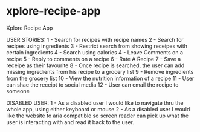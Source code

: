 # xplore-recipe-app
Xplore Recipe App

USER STORIES:
1 - Search for recipes with recipe names
2 - Search for recipes using ingredients
3 - Restrict search from showing receipes with certain ingredients
4 - Search using calories
4 - Leave Comments on a recipe
5 - Reply to comments on a recipe
6 - Rate A Recipe
7 - Save a receipe as their favourite
8 - Once recipe is searched, the user can add missing ingredients from his recipe to a grocery list
9 - Remove ingredients from the grocery list
10 - View the nutrition information of a recipe
11 - User can shae the receipt to social media
12 - User can email the recipe to someone

DISABLED USER:
1 - As a disabled user I would like to navigate thru the whole app, using either keyboard or mouse
2 - As a disabled user I would like the website to aria compatible so screen reader can pick up what the user is interacting with and read it back to the user.  
